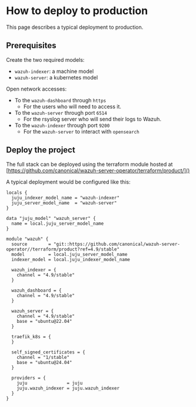 # How to deploy to production

This page describes a typical deployment to production.

## Prerequisites

Create the two required models:
- `wazuh-indexer`: a machine model
- `wazuh-server`: a kubernetes model

Open network accesses:
- To the `wazuh-dashboard` through `https`
  - For the users who will need to access it.
- To the `wazuh-server` through port `6514`
  - For the rsyslog server who will send their logs to Wazuh.
- To the `wazuh-indexer` through port `9200`
  - For the `wazuh-server` to interact with `opensearch`

## Deploy the project

The full stack can be deployed using the terraform module hosted at [https://github.com/canonical/wazuh-server-operator/terraform/product/]()

A typical deployment would be configured like this:
```
locals {
  juju_indexer_model_name = "wazuh-indexer"
  juju_server_model_name  = "wazuh-server"
}

data "juju_model" "wazuh_server" {
  name = local.juju_server_model_name
}

module "wazuh" {
  source        = "git::https://github.com/canonical/wazuh-server-operator//terraform/product?ref=4.9/stable"
  model         = local.juju_server_model_name
  indexer_model = local.juju_indexer_model_name

  wazuh_indexer = {
    channel = "4.9/stable"
  }

  wazuh_dashboard = {
    channel = "4.9/stable"
  }

  wazuh_server = {
    channel = "4.9/stable"
    base = "ubuntu@22.04"
  }

  traefik_k8s = {
  }

  self_signed_certificates = {
    channel = "1/stable"
    base = "ubuntu@24.04"
  }

  providers = {
    juju               = juju
    juju.wazuh_indexer = juju.wazuh_indexer
  }
}
```
